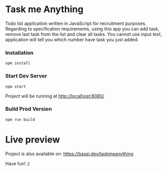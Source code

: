# Task me Anything

Todo list application written in JavaScript for recruitment purposes. Regarding to specification requirements, using this app you can add task, remove last task from the list and clear all tasks. You cannot use input text, application will tell you which number have task you just added.

### Installation

```
npm install
```

### Start Dev Server

```
npm start
```

Project will be running at <http://localhost:8080/>

### Build Prod Version

```
npm run build
```

# Live preview

Project is also available on: <https://basaj.dev/taskmeanything>

Have fun! :)
